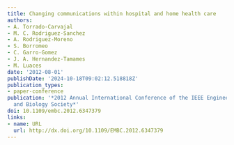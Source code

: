 ```yaml
---
title: Changing communications within hospital and home health care
authors:
- A. Torrado-Carvajal
- M. C. Rodriguez-Sanchez
- A. Rodriguez-Moreno
- S. Borromeo
- C. Garro-Gomez
- J. A. Hernandez-Tamames
- M. Luaces
date: '2012-08-01'
publishDate: '2024-10-18T09:02:12.518818Z'
publication_types:
- paper-conference
publication: '*2012 Annual International Conference of the IEEE Engineering in Medicine
  and Biology Society*'
doi: 10.1109/embc.2012.6347379
links:
- name: URL
  url: http://dx.doi.org/10.1109/EMBC.2012.6347379
---
```

